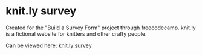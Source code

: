 # knit.ly survey

Created for the "Build a Survey Form" project through freecodecamp.
knit.ly is a fictional website for knitters and other crafty people.

Can be viewed here: [knit.ly survey](https://mviolet.github.io/knitly-survey/)
